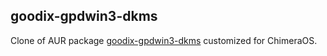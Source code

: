 ## goodix-gpdwin3-dkms
Clone of AUR package [goodix-gpdwin3-dkms](https://aur.archlinux.org/packages/goodix-gpdwin3-dkms) customized for ChimeraOS.
